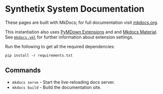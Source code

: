 # Synthetix System Documentation

These pages are built with MkDocs; for full documentation visit [mkdocs.org](https://mkdocs.org).

This instantiation also uses [PyMDown Extensions](https://github.com/facelessuser/pymdown-extensions/) and and [Mkdocs Material](https://github.com/squidfunk/mkdocs-material).
See [`mkdocs.yml`](../mkdocs.yml) for further information about extension settings.

Run the following to get all the required dependencies:

`pip install -r requirements.txt`

## Commands

- `mkdocs serve` - Start the live-reloading docs server.
- `mkdocs build` - Build the documentation site.
